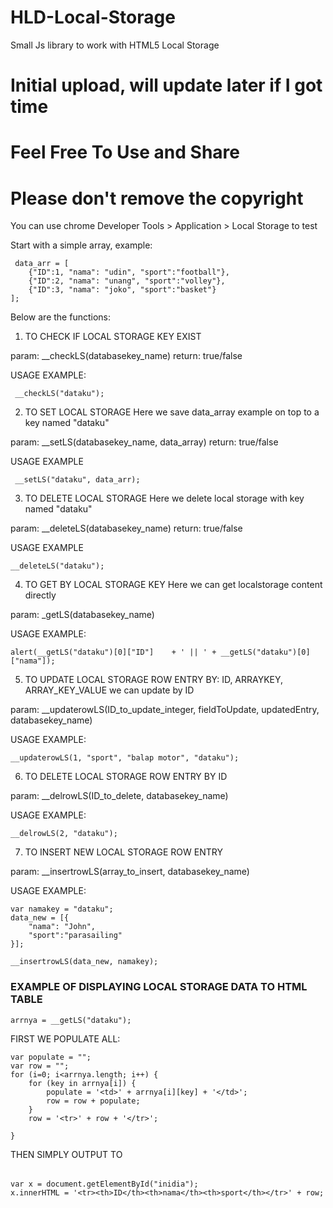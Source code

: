 # HLD-Local-Storage
Small Js library to work with HTML5 Local Storage

# Initial upload, will update later if I got time
# Feel Free To Use and Share
# Please don't remove the copyright
You can use chrome Developer Tools > Application > Local Storage to test

Start with a simple array, example:

	 data_arr = [
	 	{"ID":1, "nama": "udin", "sport":"football"},
	 	{"ID":2, "nama": "unang", "sport":"volley"},
	 	{"ID":3, "nama": "joko", "sport":"basket"}
	];

Below are the functions:

1) TO CHECK IF LOCAL STORAGE KEY EXIST

param: __checkLS(databasekey_name)
return: true/false

USAGE EXAMPLE:
			
	 __checkLS("dataku");

2) TO SET LOCAL STORAGE
Here we save data_array example on top to a key named "dataku"

param: __setLS(databasekey_name, data_array)
return: true/false

USAGE EXAMPLE
			
	 __setLS("dataku", data_arr);


3) TO DELETE LOCAL STORAGE
Here we delete local storage with key named "dataku"

param: __deleteLS(databasekey_name)
return: true/false

USAGE EXAMPLE
			 
	__deleteLS("dataku");

4) TO GET BY LOCAL STORAGE KEY
Here we can get localstorage content directly

param: _getLS(databasekey_name)

USAGE EXAMPLE:
			 
	alert(__getLS("dataku")[0]["ID"]	+ ' || ' + __getLS("dataku")[0]["nama"]);

5) TO UPDATE LOCAL STORAGE ROW ENTRY BY: ID, ARRAYKEY, ARRAY_KEY_VALUE
we can update by ID

param: __updaterowLS(ID_to_update_integer, fieldToUpdate, updatedEntry, databasekey_name)

USAGE EXAMPLE:

	__updaterowLS(1, "sport", "balap motor", "dataku");
			
6) TO DELETE LOCAL STORAGE ROW ENTRY BY ID

param: __delrowLS(ID_to_delete, databasekey_name)

USAGE EXAMPLE:
			 
	__delrowLS(2, "dataku");

7) TO INSERT NEW LOCAL STORAGE ROW ENTRY

param: __insertrowLS(array_to_insert, databasekey_name)

USAGE EXAMPLE:

   	var namakey = "dataku";
	data_new = [{
		"nama": "John", 
		"sport":"parasailing"
	}];

   	__insertrowLS(data_new, namakey);


### EXAMPLE OF DISPLAYING LOCAL STORAGE DATA TO HTML TABLE

	arrnya = __getLS("dataku");

FIRST WE POPULATE ALL:
	
 	var populate = "";
	var row = "";
	for (i=0; i<arrnya.length; i++) {
		for (key in arrnya[i]) {
			populate = '<td>' + arrnya[i][key] + '</td>';
			row = row + populate;
		}
		row = '<tr>' + row + '</tr>';
			
	}
				
THEN SIMPLY OUTPUT TO <table id="inidia"></table>

	var x = document.getElementById("inidia");
	x.innerHTML = '<tr><th>ID</th><th>nama</th><th>sport</th></tr>' + row;
